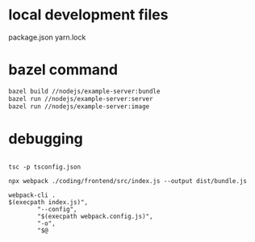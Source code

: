 
# local development files
package.json
yarn.lock


# bazel command
```bash
bazel build //nodejs/example-server:bundle
bazel run //nodejs/example-server:server
bazel run //nodejs/example-server:image


```



# debugging
```

tsc -p tsconfig.json

npx webpack ./coding/frontend/src/index.js --output dist/bundle.js

webpack-cli . 
$(execpath index.js)",
        "--config",
        "$(execpath webpack.config.js)",
        "-o",
        "$@
```
